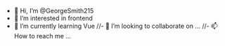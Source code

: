 - 👋 Hi, I’m @GeorgeSmith215
- 👀 I’m interested in frontend
- 🌱 I’m currently learning Vue
//- 💞️ I’m looking to collaborate on ...
//- 📫 How to reach me ...

<!---
GeorgeSmith215/GeorgeSmith215 is a ✨ special ✨ repository because its `README.md` (this file) appears on your GitHub profile.
You can click the Preview link to take a look at your changes.
--->
